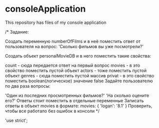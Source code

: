 # consoleApplication
This repository has files of my console application

/* Задание:

Создать переменную numberOfFilms и в неё поместить ответ от пользователя на вопрос: 'Сколько фильмов вы уже посмотрели?'

Создать объект personalMovieDB и в него поместить такие свойства:

count - сюда передается ответ на первый вопрос
movies - в это свойство поместить пустой объект
actors - тоже поместить пустой объект
genres - сюда поместить пустой массив
privat - в это свойство поместить boolean(логическое) значение false
Задайте пользователю по два раза вопросы:

'Один из последних просмотренных фильмов?'
'На сколько оцените его?' Ответы стоит поместить в отдельные переменные Записать ответы в объект movies в формате: movies: { 'logan': '8.1' }
Проверить, чтобы все работало без ошибок в консоли */

'use strict';
